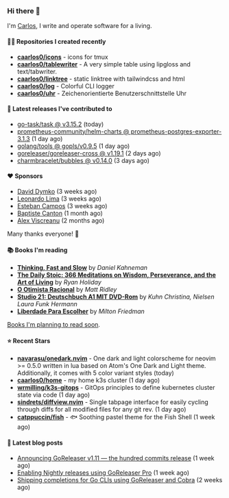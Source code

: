 ### Hi there 👋

I'm [Carlos](https://caarlos0.dev), I write and operate software for a living.

#### 👨‍💻 Repositories I created recently
- **[caarlos0/icons](https://github.com/caarlos0/icons)** - icons for tmux
- **[caarlos0/tablewriter](https://github.com/caarlos0/tablewriter)** - A very simple table using lipgloss and text/tabwriter.
- **[caarlos0/linktree](https://github.com/caarlos0/linktree)** - static linktree with tailwindcss and html
- **[caarlos0/log](https://github.com/caarlos0/log)** - Colorful CLI logger
- **[caarlos0/uhr](https://github.com/caarlos0/uhr)** - Zeichenorientierte Benutzerschnittstelle Uhr

#### 🚀 Latest releases I've contributed to


- [go-task/task @ v3.15.2](https://github.com/go-task/task/releases/tag/v3.15.2) (today)
- [prometheus-community/helm-charts @ prometheus-postgres-exporter-3.1.3](https://github.com/prometheus-community/helm-charts/releases/tag/prometheus-postgres-exporter-3.1.3) (1 day ago)
- [golang/tools @ gopls/v0.9.5](https://github.com/golang/tools/releases/tag/gopls%2Fv0.9.5) (1 day ago)
- [goreleaser/goreleaser-cross @ v1.19.1](https://github.com/goreleaser/goreleaser-cross/releases/tag/v1.19.1) (2 days ago)
- [charmbracelet/bubbles @ v0.14.0](https://github.com/charmbracelet/bubbles/releases/tag/v0.14.0) (3 days ago)

#### ❤️ Sponsors
- [David Dymko](https://github.com/ddymko) (3 weeks ago)
- [Leonardo Lima](https://github.com/leozz37) (3 weeks ago)
- [Esteban Campos](https://github.com/stvmachine) (3 weeks ago)
- [Baptiste Canton](https://github.com/batmac) (1 month ago)
- [Alex Viscreanu](https://github.com/aexvir) (2 months ago)

Many thanks everyone! 🙏

#### 📚 Books I'm reading
- **[Thinking, Fast and Slow](https://www.goodreads.com/book/show/13135899-thinking-fast-and-slow)** by _Daniel Kahneman_
- **[The Daily Stoic: 366 Meditations on Wisdom, Perseverance, and the Art of Living](https://www.goodreads.com/book/show/29093292-the-daily-stoic)** by _Ryan Holiday_
- **[O Otimista Racional](https://www.goodreads.com/book/show/32706964-o-otimista-racional)** by _Matt Ridley_
- **[Studio 21: Deutschbuch A1 MIT DVD-Rom](https://www.goodreads.com/book/show/25495148-studio-21)** by _Kuhn Christina, Nielsen Laura Funk Hermann_
- **[Liberdade Para Escolher](https://www.goodreads.com/book/show/17238591-liberdade-para-escolher)** by _Milton Friedman_

[Books I'm planning to read soon](https://www.amazon.com.br/hz/wishlist/ls/EB8P7VS717SV).

#### ⭐ Recent Stars


- **[navarasu/onedark.nvim](https://github.com/navarasu/onedark.nvim)** - One dark and light colorscheme for neovim &gt;= 0.5.0 written in lua based on Atom&#39;s One Dark and Light theme. Additionally, it comes with 5 color variant styles (today)
- **[caarlos0/home](https://github.com/caarlos0/home)** - my home k3s cluster (1 day ago)
- **[wrmilling/k3s-gitops](https://github.com/wrmilling/k3s-gitops)** - GitOps principles to define kubernetes cluster state via code (1 day ago)
- **[sindrets/diffview.nvim](https://github.com/sindrets/diffview.nvim)** - Single tabpage interface for easily cycling through diffs for all modified files for any git rev. (1 day ago)
- **[catppuccin/fish](https://github.com/catppuccin/fish)** - 🐟 Soothing pastel theme for the Fish Shell (1 week ago)

#### 📄 Latest blog posts
- [Announcing GoReleaser v1.11 — the hundred commits release](https://carlosbecker.com/posts/goreleaser-v1.11/) (1 week ago)
- [Enabling Nightly releases using GoReleaser Pro](https://carlosbecker.com/posts/goreleaser-nightly/) (1 week ago)
- [Shipping completions for Go CLIs using GoReleaser and Cobra](https://carlosbecker.com/posts/golang-completions-cobra/) (2 weeks ago)
